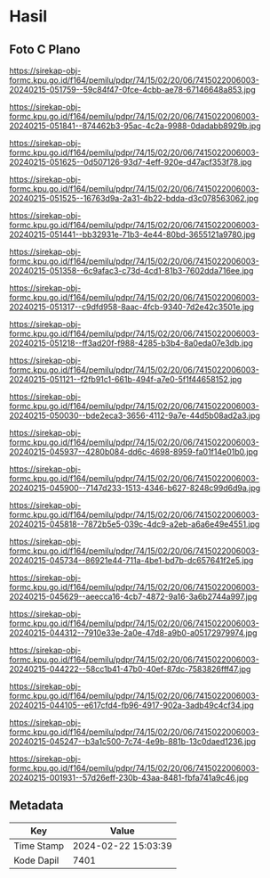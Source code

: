 # Hasil

## Foto C Plano

https://sirekap-obj-formc.kpu.go.id/f164/pemilu/pdpr/74/15/02/20/06/7415022006003-20240215-051759--59c84f47-0fce-4cbb-ae78-67146648a853.jpg

https://sirekap-obj-formc.kpu.go.id/f164/pemilu/pdpr/74/15/02/20/06/7415022006003-20240215-051841--874462b3-95ac-4c2a-9988-0dadabb8929b.jpg

https://sirekap-obj-formc.kpu.go.id/f164/pemilu/pdpr/74/15/02/20/06/7415022006003-20240215-051625--0d507126-93d7-4eff-920e-d47acf353f78.jpg

https://sirekap-obj-formc.kpu.go.id/f164/pemilu/pdpr/74/15/02/20/06/7415022006003-20240215-051525--16763d9a-2a31-4b22-bdda-d3c078563062.jpg

https://sirekap-obj-formc.kpu.go.id/f164/pemilu/pdpr/74/15/02/20/06/7415022006003-20240215-051441--bb32931e-71b3-4e44-80bd-3655121a9780.jpg

https://sirekap-obj-formc.kpu.go.id/f164/pemilu/pdpr/74/15/02/20/06/7415022006003-20240215-051358--6c9afac3-c73d-4cd1-81b3-7602dda716ee.jpg

https://sirekap-obj-formc.kpu.go.id/f164/pemilu/pdpr/74/15/02/20/06/7415022006003-20240215-051317--c9dfd958-8aac-4fcb-9340-7d2e42c3501e.jpg

https://sirekap-obj-formc.kpu.go.id/f164/pemilu/pdpr/74/15/02/20/06/7415022006003-20240215-051218--ff3ad20f-f988-4285-b3b4-8a0eda07e3db.jpg

https://sirekap-obj-formc.kpu.go.id/f164/pemilu/pdpr/74/15/02/20/06/7415022006003-20240215-051121--f2fb91c1-661b-494f-a7e0-5f1f44658152.jpg

https://sirekap-obj-formc.kpu.go.id/f164/pemilu/pdpr/74/15/02/20/06/7415022006003-20240215-050030--bde2eca3-3656-4112-9a7e-44d5b08ad2a3.jpg

https://sirekap-obj-formc.kpu.go.id/f164/pemilu/pdpr/74/15/02/20/06/7415022006003-20240215-045937--4280b084-dd6c-4698-8959-fa01f14e01b0.jpg

https://sirekap-obj-formc.kpu.go.id/f164/pemilu/pdpr/74/15/02/20/06/7415022006003-20240215-045900--7147d233-1513-4346-b627-8248c99d6d9a.jpg

https://sirekap-obj-formc.kpu.go.id/f164/pemilu/pdpr/74/15/02/20/06/7415022006003-20240215-045818--7872b5e5-039c-4dc9-a2eb-a6a6e49e4551.jpg

https://sirekap-obj-formc.kpu.go.id/f164/pemilu/pdpr/74/15/02/20/06/7415022006003-20240215-045734--86921e44-711a-4be1-bd7b-dc657641f2e5.jpg

https://sirekap-obj-formc.kpu.go.id/f164/pemilu/pdpr/74/15/02/20/06/7415022006003-20240215-045629--aeecca16-4cb7-4872-9a16-3a6b2744a997.jpg

https://sirekap-obj-formc.kpu.go.id/f164/pemilu/pdpr/74/15/02/20/06/7415022006003-20240215-044312--7910e33e-2a0e-47d8-a9b0-a05172979974.jpg

https://sirekap-obj-formc.kpu.go.id/f164/pemilu/pdpr/74/15/02/20/06/7415022006003-20240215-044222--58cc1b41-47b0-40ef-87dc-7583826fff47.jpg

https://sirekap-obj-formc.kpu.go.id/f164/pemilu/pdpr/74/15/02/20/06/7415022006003-20240215-044105--e617cfd4-fb96-4917-902a-3adb49c4cf34.jpg

https://sirekap-obj-formc.kpu.go.id/f164/pemilu/pdpr/74/15/02/20/06/7415022006003-20240215-045247--b3a1c500-7c74-4e9b-881b-13c0daed1236.jpg

https://sirekap-obj-formc.kpu.go.id/f164/pemilu/pdpr/74/15/02/20/06/7415022006003-20240215-001931--57d26eff-230b-43aa-8481-fbfa741a9c46.jpg


## Metadata

| Key        | Value               |
| ---------- | ------------------- |
| Time Stamp | 2024-02-22 15:03:39 |
| Kode Dapil | 7401                |



